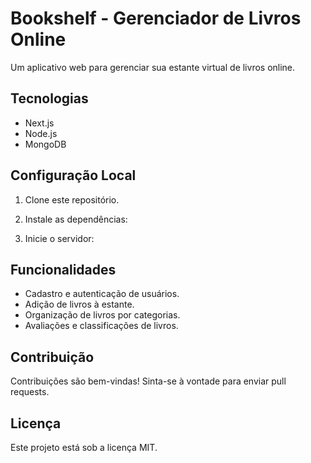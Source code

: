# Bookshelf - Gerenciador de Livros Online

Um aplicativo web para gerenciar sua estante virtual de livros online.

## Tecnologias

- Next.js
- Node.js
- MongoDB

## Configuração Local

1. Clone este repositório.

2. Instale as dependências:

3. Inicie o servidor:

## Funcionalidades

- Cadastro e autenticação de usuários.
- Adição de livros à estante.
- Organização de livros por categorias.
- Avaliações e classificações de livros.

## Contribuição

Contribuições são bem-vindas! Sinta-se à vontade para enviar pull requests.

## Licença

Este projeto está sob a licença MIT.

